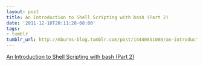 ```yaml
---
layout: post
title: An Introduction to Shell Scripting with bash (Part 2)
date: '2011-12-18T20:11:28-08:00'
tags:
- tumblr
tumblr_url: http://mburns-blog.tumblr.com/post/14440851088/an-introduction-to-shell-scripting-with-bash-part
---
```

<a href="http://www.lesbell.com.au/Home.nsf/b8ec57204f60dfcb4a2568c60014ed0f/1ec473b3c7eb276cca256e1900258747?OpenDocument">An Introduction to Shell Scripting with bash (Part 2)</a>

